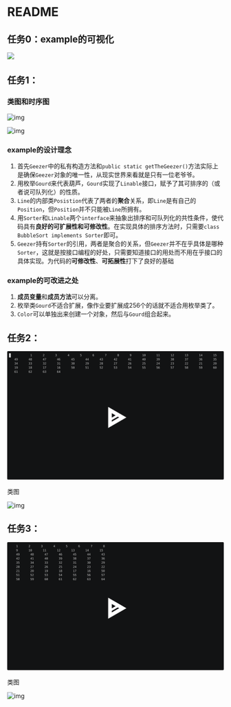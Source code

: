 # README

## 任务0：example的可视化

<a href="https://asciinema.org/a/436647" target="_blank"><img src="https://asciinema.org/a/436647.svg" /></a>



## 任务1：

### 类图和时序图



![img](http://www.plantuml.com/plantuml/png/VPAz3jCm4CVtUuhR-91AHwGCg7Jfme0ei2069p5fX6D7_X2K28bAHM91Oc3g2_00B4Yy3bNx6DZnsGgDn9BSdV_tyvtlLiOoRLqduCxEsjuKosKlc0oH1vNgbfLWnYpgbZMQTG2ZYsjNbe9lbRPSKsZ3-OViF6ab9_EfCgrjbOHMUl4RLl5modpw948aY114jLWW1Gky7axdRr_m4SG0tlU7qm8AKbvEnp-_Fbr-V2qInsFIPGMUF_-y7hxZGm-YM22DfHP9bH4GmY4_rr_WvVSnrh5HJjTJ-3pVgu1Brs7K3g5NrEEt6Ryb933sP00qt8xwzVuPas_ltWCTVrPjhMvbuqt3RKhqtaUOF3WEcVdgTQOQWDvPh_NmVr5MFTQQxQUONDEGtqZGiCBD58iPitdYS5DTS-kzPCBDiccg0mZ5wj2XzobPC6foldNnINsV36936BOM4gJCqa1yn_h_WcbT1Y33xdYqqiePsa-V-poTnM54WRVzE_4NuPgUQSFf1lwULyx6bbTSrguJVm40)

![img](http://www.plantuml.com/plantuml/png/FCYX3W8n30PWtwUOGntp288xW-C9olRdMDAjHziPdfv02FBxBXviCRiG7HuHkvzoteN7fuv5UtOy9qR1KXjlnfs8IwYb5NZ1VhYfnH_NDa2LW-_iIAjEgrHK12MQ3a-Y6n5zFotdzy3AhPvDsVTaH_EJ7QjUJ5pzeclPqpahNiwO_xHZ-ils7YukY5KWjH2MbSBJ_jKl6XgVTsm7egVjkvxDNOfG17OCI15SnSk6pcVTAv_rJNgwg__vh9PdqtO-spmLgW7k0eLdFPrFTlSzNRByQSU6fnlwGSgNxWMwulsUHeHQaEE1rczeWqi33NooV-6pnlL0Bm1r0kMVx5ZBvP2Qbm8CGG00)



### example的设计理念

1. 首先`Geezer`中的私有构造方法和`public static getTheGeezer()`方法实际上是确保`Geezer`对象的唯一性，从现实世界来看就是只有一位老爷爷。
2. 用枚举`Gourd`来代表葫芦，`Gourd`实现了`Linable`接口，赋予了其可排序的（或者说可队列化）的性质。
3. `Line`的内部类`Posistion`代表了两者的**聚合**关系，即`Line`是有自己的`Position`，但`Position`并不只能被`Line`所拥有。
4. 用`Sorter`和`Linable`两个`interface`来抽象出排序和可队列化的共性条件，使代码具有**良好的可扩展性和可修改性**。在实现具体的排序方法时，只需要`class BubbleSort implements Sorter`即可。
5. `Geezer`持有`Sorter`的引用，两者是聚合的关系，但`Geezer`并不在乎具体是哪种`Sorter`，这就是按接口编程的好处，只需要知道接口的用处而不用在乎接口的具体实现。为代码的**可修改性**、**可拓展性**打下了良好的基础



### example的可改进之处

1. **成员变量**和**成员方法**可以分离。
2. 枚举类`Gourd`不适合扩展，像作业要扩展成256个的话就不适合用枚举类了。
3. `Color`可以单独出来创建一个对象，然后与`Gourd`组合起来。



## 任务2：

[![asciicast](436842.svg)](https://asciinema.org/a/436842)

类图

![img](http://www.plantuml.com/plantuml/png/VLBDYjH04BxNK_JD7nZddXsMTJmimWgoKI_YePDfCs4xtQ6xum-3uC8ANWGFuc71imyWWY3uDBlCF8RLgKhiu3ANr4_LztrLdJhoGRhGDHfkhKDeVJQVjrgQcBbNscPUQkdzR5NBoia6e0_5iYiAhNBhWdASoeqyK-oVr6Pm7rjVXzeQg0tslfIbYbM9w2Gp8NfaZVyNFR3QkfjKeHSKmivcWWaoiJk_lFxyKHm29SHTBAQeZ3ktbnTNlzvllt_Ac6Q1ZN7gJ5n_-B4x_u8K65AUviNIrPzlkvzViSGZHkrnmMpx-mAr6JWj2Qgbo9INdN6eQHyzGS8nVIUnWRv1bF4BWwPeauSNJfepW4g5KtHktudUq4ZHCwaxXMwmUN2rgT3ravvtaFnRr1nApr-CIXwWxGBnfLJHlU-SV9lI37YaulM59WjHcNE4-Ezqn2QTRjy-Z4xF3C7QobNS46C6QybBJY-D-v42zvH02uaMks4WASRMoFXQjdk9wTesG3QiLUy0Ata-RGG-uHBz2AgZZs-adaQ9LZglc5szKMKNLAf39x6Xdt_GcufCSG2v2ekJseV5GnDKfToXS5K1KUVqU8aiQ_bAvR9H5CMh8NDCPjaB7IcpwXhz5m00)



## 任务3：

[![asciicast](437051.svg)](https://asciinema.org/a/437051)

类图

![img](http://www.plantuml.com/plantuml/png/VLFDYjH04BxtKzJD7nZddXsMTJmimYx8Hhs8XqgcpOJjT8VkZgu4mOKLl0WUnCE2Pnz0147mQNQPUGmhgSgOuBAdhf-llg-gKZa84NriAgFkh6EiGpAVrmPj5tcGksgU6mnXjYgny5WfrRkmRBBCwDJvgBs4KekdMknZZBuy4-U92sKidLMb9VGhp3KSbHQfVXIPK1qx6_vvZvnn_YPTrKi2kDaCX221xVdbzUUFiAyu0FSfEQvA1BcvlBZwzNxp_LCYD0i2Sjy9N7_uiJt_GYGSw7FISm9NVxvjVtwbfBJPwmz39flV5wmlfPCaI7PKEsOMOzVQ5CUB675CjmMjwW6Gz_iQDA4UhHyysbEb2XrFoBXxhxC687lFqJIQpEXIQjyMP8O9vfsQV6DeTqelNkwqWb9r4vbnIXRTG-_nxPXeg2SgMG0OVbMdBJ6k-E-4e1ttTzj4asevZbOPXwjkHlAbsA2CERqumHC5pOcA1uAQq6eWoNRGZl4DrhSIyzMrYj-urhsXH2d8YLFXKqdnf-0ysRGZ_QoJgD47BUpwJETDv757luzq3dwlVmf-iZsLwhWuAaDSFBPH5zhlWo-oVkqdXqjYMUDhdMAbsUlkXfz3VfOiTA3jggdCNm00)

